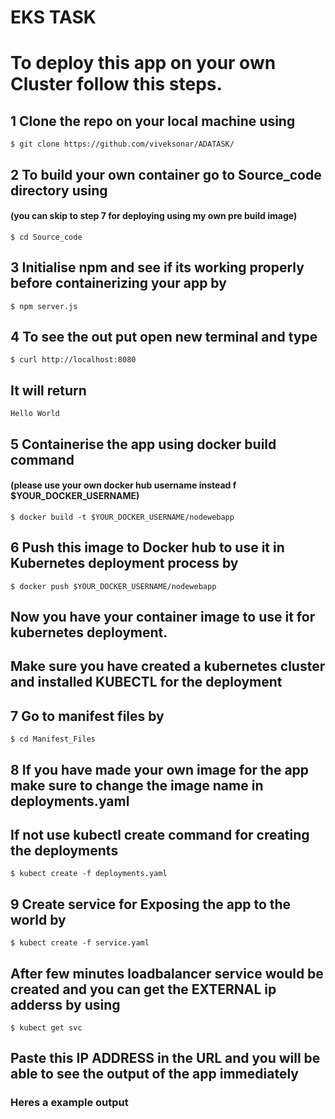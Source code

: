# EKS TASK
# To deploy this app on your own Cluster follow this steps.
## 1 Clone the repo on your local machine using
` $ git clone https://github.com/viveksonar/ADATASK/ `
## 2 To build your own container go to Source_code directory using 
#### (you can skip to step 7 for deploying using my own pre build image)
` $ cd Source_code `
## 3 Initialise npm and see if its working properly before containerizing your app by
` $ npm server.js `
## 4 To see the out put open new terminal and type
` $ curl http://localhost:8080 ` 
## It will return 
` Hello World ` 
## 5 Containerise the app using docker build command 
#### (please use your own docker hub username instead f $YOUR_DOCKER_USERNAME)
` $ docker build -t $YOUR_DOCKER_USERNAME/nodewebapp ` 
## 6 Push this image to Docker hub to use it in Kubernetes deployment process by
` $ docker push $YOUR_DOCKER_USERNAME/nodewebapp ` 
## Now you have your container image to use it for kubernetes deployment.
## Make sure you have created a kubernetes cluster and installed KUBECTL for the deployment 
## 7 Go to manifest files by 
` $ cd Manifest_Files `
## 8 If you have made your own image for the app make sure to change the image name in deployments.yaml
## If not use kubectl create command for creating the deployments
` $ kubect create -f deployments.yaml `
## 9 Create service for Exposing the app to the world by 
 ` $ kubect create -f service.yaml `
## After few minutes loadbalancer service would be created and you can get the EXTERNAL ip adderss by using
` $ kubect get svc `
## Paste this IP ADDRESS in the URL and you will be able to see the output of the app immediately

### Heres a example output
